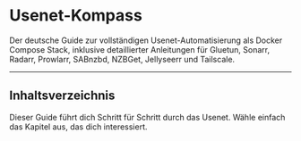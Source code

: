 # Usenet-Kompass

Der deutsche Guide zur vollständigen Usenet-Automatisierung als Docker Compose Stack, inklusive detaillierter Anleitungen für Gluetun, Sonarr, Radarr, Prowlarr, SABnzbd, NZBGet, Jellyseerr und Tailscale.

---

## Inhaltsverzeichnis

Dieser Guide führt dich Schritt für Schritt durch das Usenet. Wähle einfach das Kapitel aus, das dich interessiert.
